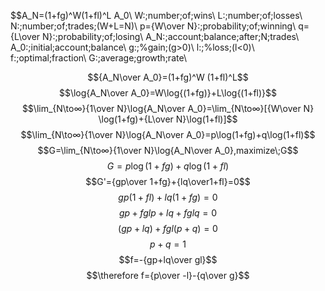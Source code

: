 $$A_N=(1+fg)^W(1+fl)^L A_0\\
W:\;number\;of\;wins\\
L:\;number\;of\;losses\\
N:\;number\;of\;trades\;(W+L=N)\\
p={W\over N}:\;probability\;of\;winning\\
q={L\over N}:\;probability\;of\;losing\\
A_N:\;account\;balance\;after\;N\;trades\\
A_0:\;initial\;account\;balance\\
g:\;\%gain\;(g>0)\\
l:\;\%loss\;(l<0)\\
f:\;optimal\;fraction\\
G:\;average\;growth\;rate\\

$${A_N\over A_0}=(1+fg)^W (1+fl)^L$$
$$\log{A_N\over A_0}=W\log{⁡(1+fg)}+L\log⁡{(1+fl)}$$
$$\lim_{N\to∞}{1\over N}\log{A_N\over A_0}=\lim_{N\to∞}[{W\over N}⁡⁡\log⁡(1+fg)+{L\over N}\log⁡(1+fl)]$$
$$\lim_{N\to∞}{1\over N}\log{A_N\over A_0}=p\log⁡(1+fg)+q\log⁡(1+fl)$$
$$G=\lim_{N\to∞}{1\over N}\log{A_N\over A_0},maximize\;G$$
$$G=p\log⁡(1+fg)+q\log⁡(1+fl)$$
$$G'={gp\over 1+fg}+{lq\over1+fl}=0$$
$$gp(1+fl)+lq(1+fg)=0$$
$$gp+fglp+lq+fglq=0$$
$$(gp+lq)+fgl(p+q)=0$$
$$p+q=1$$
$$f=-{gp+lq\over gl}$$
$$\therefore f={p\over -l}-{q\over g}$$
